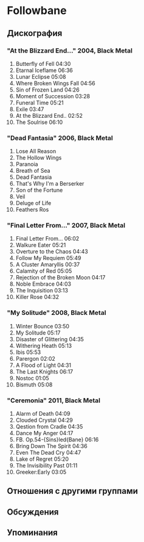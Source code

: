 # Followbane



## Дискография

### "At the Blizzard End..." 2004, Black Metal

1.	 Butterfly of Fell	04:30	 
2.	 Etarnal Iceflame	06:36	 
3.	 Lunar Eclipse	05:08	 
4.	 Where Broken Wings Fall	04:56	 
5.	 Sin of Frozen Land	04:26	 
6.	 Moment of Succession	03:28	 
7.	 Funeral Time	05:21	 
8.	 Exile	03:47	 
9.	 At the Blizzard End..	02:52	 
10.	 The Soulrise	06:10	

### "Dead Fantasia" 2006, Black Metal

1.	 Lose All Reason
2.	 The Hollow Wings
3.	 Paranoia
4.	 Breath of Sea
5.	 Dead Fantasia
6.	 That's Why I'm a Berserker
7.	 Son of the Fortune
8.	 Veil
9.	 Deluge of Life
10.	 Feathers Ros

### "Final Letter From..." 2007, Black Metal

1.	 Final Letter From...	06:02	 
2.	 Walkure Eater	05:21	 
3.	 Overture to the Chaos	04:43	 
4.	 Follow My Requiem	05:49	 
5.	 A Cluster Amaryllis	00:37	 
6.	 Calamity of Red	05:05	 
7.	 Rejection of the Broken Moon	04:17	 
8.	 Noble Embrace	04:03	 
9.	 The Inquisition	03:13	 
10.	 Killer Rose	04:32

### "My Solitude" 2008, Black Metal

1.	 Winter Bounce	03:50	 
2.	 My Solitude	05:17	 
3.	 Disaster of Glittering	04:35	 
4.	 Withering Heath	05:13	 
5.	 Ibis	05:53	 
6.	 Parergon	02:02	 
7.	 A Flood of Light	04:31	 
8.	 The Last Knights	06:17	 
9.	 Nostoc	01:05	 
10.	 Bismuth	05:08

### "Ceremonia" 2011, Black Metal

1.	 Alarm of Death	04:09	 
2.	 Clouded Crystal	04:29	 
3.	 Qestion from Cradle	04:35	 
4.	 Dance My Anger	04:17	 
5.	 FB. Op.54-{Sins}led{Bane}	06:16	 
6.	 Bring Down The Spirit	04:36	 
7.	 Even The Dead Cry	04:47	 
8.	 Lake of Regret	05:20	 
9.	 The Invisibility Past	01:11	 
10.	 Greeker:Early	03:05	


## Отношения с другими группами


## Обсуждения


## Упоминания

